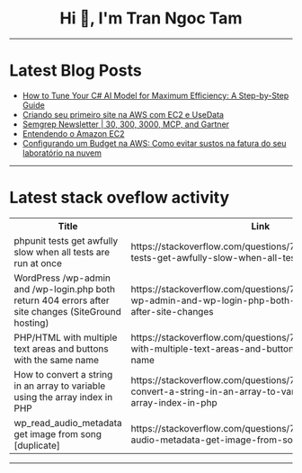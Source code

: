 <h1 align="center">Hi 👋, I'm Tran Ngoc Tam</h1>

---

# Latest Blog Posts 
<!-- BLOG-POST-LIST:START -->
- [How to Tune Your C# AI Model for Maximum Efficiency: A Step-by-Step Guide](https://dev.to/lofcz/how-to-tune-your-c-ai-model-for-maximum-efficiency-a-step-by-step-guide-1pmo)
- [Criando seu primeiro site na AWS com EC2 e UseData](https://dev.to/sinngjpeg/criando-seu-primeiro-site-na-aws-com-ec2-e-dados-de-usuario-55j)
- [Semgrep Newsletter | 30, 300, 3000, MCP, and Gartner](https://dev.to/semgrep/semgrep-newsletter-30-300-3000-mcp-and-gartner-1548)
- [Entendendo o Amazon EC2](https://dev.to/sinngjpeg/entendendo-o-amazon-ec2-2460)
- [Configurando um Budget na AWS: Como evitar sustos na fatura do seu laboratório na nuvem](https://dev.to/sinngjpeg/configurando-um-budget-na-aws-como-evitar-sustos-na-fatura-do-seu-laboratorio-na-nuvem-12fo)
<!-- BLOG-POST-LIST:END -->

---

# Latest stack oveflow activity
<table>
  <tr><th>Title</th><th>Link</th></tr>
  <!-- STACKOVERFLOW:START --><tr><td>phpunit tests get awfully slow when all tests are run at once</td><td>https://stackoverflow.com/questions/79803050/phpunit-tests-get-awfully-slow-when-all-tests-are-run-at-once</td></tr><tr><td>WordPress /wp-admin and /wp-login.php both return 404 errors after site changes &lpar;SiteGround hosting&rpar;</td><td>https://stackoverflow.com/questions/79803041/wordpress-wp-admin-and-wp-login-php-both-return-404-errors-after-site-changes</td></tr><tr><td>PHP/HTML with multiple text areas and buttons with the same name</td><td>https://stackoverflow.com/questions/79802186/php-html-with-multiple-text-areas-and-buttons-with-the-same-name</td></tr><tr><td>How to convert a string in an array to variable using the array index in PHP</td><td>https://stackoverflow.com/questions/79802151/how-to-convert-a-string-in-an-array-to-variable-using-the-array-index-in-php</td></tr><tr><td>wp_read_audio_metadata get image from song [duplicate]</td><td>https://stackoverflow.com/questions/79801988/wp-read-audio-metadata-get-image-from-song</td></tr><!-- STACKOVERFLOW:END -->
</table>

---


